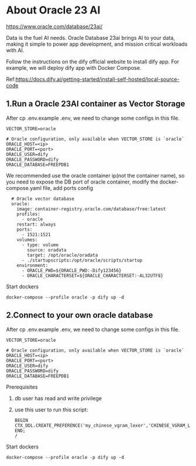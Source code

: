 # About Oracle 23 AI

https://www.oracle.com/database/23ai/

Data is the fuel AI needs. Oracle Database 23ai brings AI to your data, making it simple to power app development, and mission critical workloads with AI.

Follow the instructions on the dify official website to install dify app. For example, we will deploy dify app with Docker Compose.

Ref:https://docs.dify.ai/getting-started/install-self-hosted/local-source-code

## 1.Run a Oracle 23AI container as Vector Storage

After cp .env.example .env, we need to change some configs in this file.

```
VECTOR_STORE=oracle

# Oracle configuration, only available when VECTOR_STORE is `oracle`
ORACLE_HOST=<ip>
ORACLE_PORT=<port>
ORACLE_USER=dify
ORACLE_PASSWORD=dify
ORACLE_DATABASE=FREEPDB1
```

We recommended use the oracle container ip(not the container name), so you need to expose the DB port of oracle container, modify the docker-compose.yaml file, add ports config

```
  # Oracle vector database
  oracle:
    image: container-registry.oracle.com/database/free:latest
    profiles:
      - oracle
    restart: always
    ports:
      - 1521:1521
    volumes:
      - type: volume
        source: oradata
        target: /opt/oracle/oradata
      - ./startupscripts:/opt/oracle/scripts/startup
    environment:
      - ORACLE_PWD=${ORACLE_PWD:-Dify123456}
      - ORACLE_CHARACTERSET=${ORACLE_CHARACTERSET:-AL32UTF8}
```

Start dockers

```
docker-compose --profile oracle -p dify up -d
```



## 2.Connect to your own oracle database

After cp .env.example .env, we need to change some configs in this file.

```
VECTOR_STORE=oracle

# Oracle configuration, only available when VECTOR_STORE is `oracle`
ORACLE_HOST=<ip>
ORACLE_PORT=<port>
ORACLE_USER=dify
ORACLE_PASSWORD=dify
ORACLE_DATABASE=FREEPDB1
```

Prerequisites

1. db user has read and write privilege 

2. use this user to run this script:

   ```
   BEGIN
   CTX_DDL.CREATE_PREFERENCE('my_chinese_vgram_lexer','CHINESE_VGRAM_LEXER');
   END;
   /
   ```

   

Start dockers

```
docker-compose --profile oracle -p dify up -d
```


